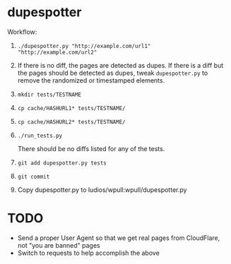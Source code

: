 dupespotter
===========

Workflow:

1. `./dupespotter.py "http://example.com/url1" "http://example.com/url2"`
2. If there is no diff, the pages are detected as dupes.  If there is a
   diff but the pages should be detected as dupes, tweak `dupespotter.py`
   to remove the randomized or timestamped elements.
3. `mkdir tests/TESTNAME`
4. `cp cache/HASHURL1* tests/TESTNAME/`
5. `cp cache/HASHURL2* tests/TESTNAME/`
6. `./run_tests.py`
   
   There should be no diffs listed for any of the tests.

7. `git add dupespotter.py tests`
8. `git commit`
9. Copy dupespotter.py to ludios/wpull:wpull/dupespotter.py


TODO
====

- Send a proper User Agent so that we get real pages from CloudFlare, not "you are banned" pages
- Switch to requests to help accomplish the above
